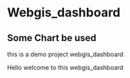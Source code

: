 # Webgis_dashboard
## Some Chart be used


this is a demo project webgis_dashboard

Hello welcome to this webgis_dashboard